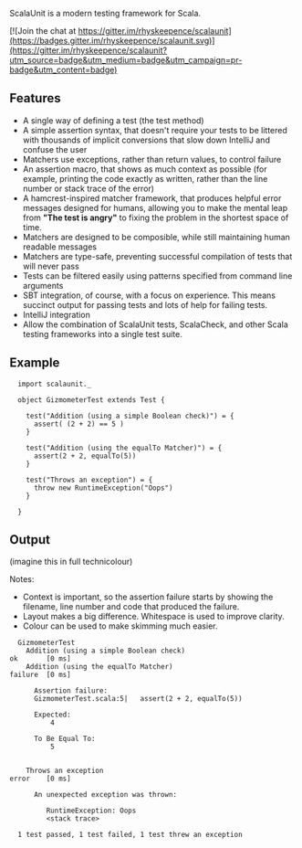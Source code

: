 ScalaUnit is a modern testing framework for Scala.

[![Join the chat at https://gitter.im/rhyskeepence/scalaunit](https://badges.gitter.im/rhyskeepence/scalaunit.svg)](https://gitter.im/rhyskeepence/scalaunit?utm_source=badge&utm_medium=badge&utm_campaign=pr-badge&utm_content=badge)

## Features

- A single way of defining a test (the test method)
- A simple assertion syntax, that doesn't require your tests to be littered with thousands of implicit conversions that slow down IntelliJ and confuse the user
- Matchers use exceptions, rather than return values, to control failure
- An assertion macro, that shows as much context as possible (for example, printing the code exactly as written, rather than the line number or stack trace of the error)
- A hamcrest-inspired matcher framework, that produces helpful error messages designed for humans, allowing you to make the mental leap from **"The test is angry"** to fixing the problem in the shortest space of time.
- Matchers are designed to be composible, while still maintaining human readable messages
- Matchers are type-safe, preventing successful compilation of tests that will never pass
- Tests can be filtered easily using patterns specified from command line arguments
- SBT integration, of course, with a focus on experience. This means succinct output for passing tests and lots of help for failing tests.
- IntelliJ integration
- Allow the combination of ScalaUnit tests, ScalaCheck, and other Scala testing frameworks into a single test suite.


## Example

```
  import scalaunit._
  
  object GizmometerTest extends Test {
  
    test("Addition (using a simple Boolean check)") = {
      assert( (2 + 2) == 5 )
    }
    
    test("Addition (using the equalTo Matcher)") = {
      assert(2 + 2, equalTo(5))
    }

    test("Throws an exception") = {
      throw new RuntimeException("Oops")
    }
    
  }
```

## Output 

(imagine this in full technicolour)

Notes:
- Context is important, so the assertion failure starts by showing the filename, line number and code that produced the failure.
- Layout makes a big difference. Whitespace is used to improve clarity.
- Colour can be used to make skimming much easier.

```
  GizmometerTest
    Addition (using a simple Boolean check)                            ok       [0 ms]
    Addition (using the equalTo Matcher)                               failure  [0 ms]
    
      Assertion failure:
      GizmometerTest.scala:5|   assert(2 + 2, equalTo(5))
    
      Expected: 
          4
          
      To Be Equal To:
          5
    
    
    Throws an exception                                                error    [0 ms]
      
      An unexpected exception was thrown:
      
         RuntimeException: Oops
         <stack trace>
    
  1 test passed, 1 test failed, 1 test threw an exception
```
